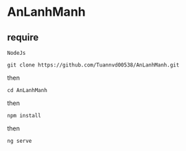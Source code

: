 # AnLanhManh

## require
```
NodeJs
```

```
git clone https://github.com/Tuannvd00538/AnLanhManh.git
```

then


```
cd AnLanhManh
```

then

```
npm install
```

then

```
ng serve
```
